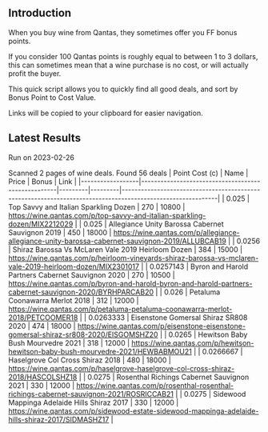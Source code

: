 ## Introduction

When you buy wine from Qantas, they sometimes offer you FF bonus points. 

If you consider 100 Qantas points is roughly equal to between 1 to 3 dollars, this can sometimes mean that a wine purchase is no cost, or will actually profit the buyer.

This quick script allows you to quickly find all good deals, and sort by Bonus Point to Cost Value.

Links will be copied to your clipboard for easier navigation.

## Latest Results

Run on 2023-02-26

Scanned 2 pages of wine deals.
Found 56 deals
|   Point Cost (c) | Name                                               |   Price |   Bonus | Link                                                                                                       |
|------------------|----------------------------------------------------|---------|---------|------------------------------------------------------------------------------------------------------------|
|        0.025     | Top Savvy and Italian Sparkling Dozen              |     270 |   10800 | https://wine.qantas.com/p/top-savvy-and-italian-sparkling-dozen/MIX2212029                                 |
|        0.025     | Allegiance Unity Barossa Cabernet Sauvignon 2019   |     450 |   18000 | https://wine.qantas.com/p/allegiance-allegiance-unity-barossa-cabernet-sauvignon-2019/ALLUBCAB19           |
|        0.0256    | Shiraz Barossa Vs McLaren Vale 2019 Heirloom Dozen |     384 |   15000 | https://wine.qantas.com/p/heirloom-vineyards-shiraz-barossa-vs-mclaren-vale-2019-heirloom-dozen/MIX2301017 |
|        0.0257143 | Byron and Harold Partners Cabernet Sauvignon 2020  |     270 |   10500 | https://wine.qantas.com/p/byron-and-harold-byron-and-harold-partners-cabernet-sauvignon-2020/BYRHPARCAB20  |
|        0.026     | Petaluma Coonawarra Merlot 2018                    |     312 |   12000 | https://wine.qantas.com/p/petaluma-petaluma-coonawarra-merlot-2018/PETCOOMER18                             |
|        0.0263333 | Eisenstone Gomersal Shiraz SR808 2020              |     474 |   18000 | https://wine.qantas.com/p/eisenstone-eisenstone-gomersal-shiraz-sr808-2020/EISGOMSHZ20                     |
|        0.0265    | Hewitson Baby Bush Mourvedre 2021                  |     318 |   12000 | https://wine.qantas.com/p/hewitson-hewitson-baby-bush-mourvedre-2021/HEWBABMOU21                           |
|        0.0266667 | Haselgrove Col Cross Shiraz 2018                   |     480 |   18000 | https://wine.qantas.com/p/haselgrove-haselgrove-col-cross-shiraz-2018/HASCOLSHZ18                          |
|        0.0275    | Rosenthal Richings Cabernet Sauvignon 2021         |     330 |   12000 | https://wine.qantas.com/p/rosenthal-rosenthal-richings-cabernet-sauvignon-2021/ROSRICCAB21                 |
|        0.0275    | Sidewood Mappinga Adelaide Hills Shiraz 2017       |     330 |   12000 | https://wine.qantas.com/p/sidewood-estate-sidewood-mappinga-adelaide-hills-shiraz-2017/SIDMASHZ17          |

